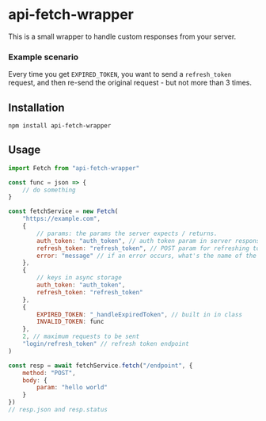 # api-fetch-wrapper

This is a small wrapper to handle custom responses from your server.

### Example scenario

Every time you get `EXPIRED_TOKEN`, you want to send a `refresh_token` request, and then re-send the original request - but not more than 3 times.

## Installation

`npm install api-fetch-wrapper`

## Usage

```js
import Fetch from "api-fetch-wrapper"

const func = json => {
	// do something
}

const fetchService = new Fetch(
	"https://example.com",
	{
		// params: the params the server expects / returns.
		auth_token: "auth_token", // auth token param in server response
		refresh_token: "refresh_token", // POST param for refreshing token
		error: "message" // if an error occurs, what's the name of the param the server returns? {"message": "ERROR MESSAGE"}
	},
	{
		// keys in async storage
		auth_token: "auth_token",
		refresh_token: "refresh_token"
	},
	{
		EXPIRED_TOKEN: "_handleExpiredToken", // built in in class
		INVALID_TOKEN: func
	},
	2, // maximum requests to be sent
	"login/refresh_token" // refresh token endpoint
)

const resp = await fetchService.fetch("/endpoint", {
	method: "POST",
	body: {
		param: "hello world"
	}
})
// resp.json and resp.status
```
